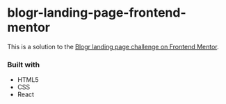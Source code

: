 # blogr-landing-page-frontend-mentor
This is a solution to the [Blogr landing page challenge on Frontend Mentor](https://www.frontendmentor.io/challenges/blogr-landing-page-EX2RLAApP). 

### Built with
- HTML5
- CSS
- React

